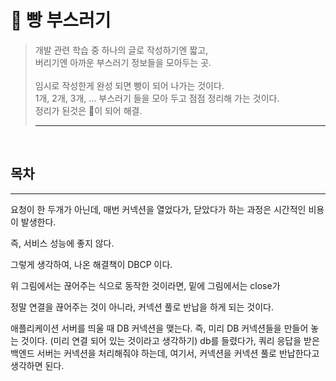 # 🍞 빵 부스러기
>개발 관련 학습 중 하나의 글로 작성하기엔 짧고, <br/>
>버리기엔 아까운 부스러기 정보들을 모아두는 곳. <br/> <br/>
>임시로 작성한게 완성 되면 빵이 되어 나가는 것이다. <br/> 
>1개, 2개, 3개, ... 부스러기 들을 모아 두고 점점 정리해 가는 것이다. <br/>
>정리가 된것은 🍞이 되어 해결.
> ***



<br/>

## 목차


---


요청이 한 두개가 아닌데, 매번 커넥션을 열었다가, 닫았다가 하는 과정은 시간적인 비용이 발생한다.

즉, 서비스 성능에 좋지 않다.


그렇게 생각하여, 나온 해결책이 DBCP 이다.

위 그림에서는 끊어주는 식으로 동작한 것이라면, 밑에 그림에서는 close가

정말 연결을 끊어주는 것이 아니라, 커넥션 풀로 반납을 하게 되는 것이다.


애플리케이션 서버를 띄울 때 DB 커넥션을 맺는다.
즉, 미리 DB 커넥션들을 만들어 놓는 것이다. (미리 연결 되어 있는 것이라고 생각하기)
db를 들렸다가, 쿼리 응답을 받은 백엔드 서버는 커넥션을 처리해줘야 하는데,
여기서, 커넥션을 커넥션 풀로 반납한다고 생각하면 된다.
